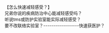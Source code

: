 <br>
<br>
<br>
<br>
<br>
<br>
<br>
【怎么快速减轻感受？】<br>
兄弟你说的疾病防治中心能减轻感受吗？<br>
听说tms或防护实验室能实际减轻感受？<br>
要不改联络实验室？------------------快速获医护？<br>
<br>
<br>
<br>
<br>
